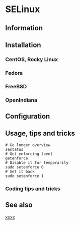 # SELinux

## Information

## Installation

### CentOS, Rocky Linux

### Fedora

### FreeBSD

### OpenIndiana

## Configuration

## Usage, tips and tricks

```shell
# Ge longer overview
sestatus
# Get enforcing level
getenforce
# Disable it for temporarily
sudo setenforce 0
# Set it back
sudo setenforce 1
```

### Coding tips and tricks

## See also

[xxxx](http://yyyyy)
